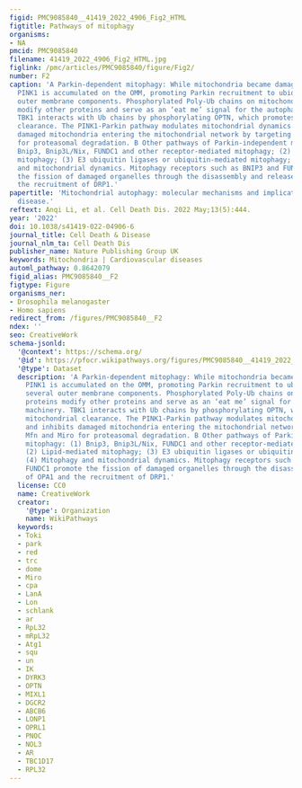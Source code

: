 ```yaml
---
figid: PMC9085840__41419_2022_4906_Fig2_HTML
figtitle: Pathways of mitophagy
organisms:
- NA
pmcid: PMC9085840
filename: 41419_2022_4906_Fig2_HTML.jpg
figlink: /pmc/articles/PMC9085840/figure/Fig2/
number: F2
caption: 'A Parkin-dependent mitophagy: While mitochondria became damaged (pink),
  PINK1 is accumulated on the OMM, promoting Parkin recruitment to ubiquitinate several
  outer membrane components. Phosphorylated Poly-Ub chains on mitochondrial proteins
  modify other proteins and serve as an ‘eat me’ signal for the autophagic machinery.
  TBK1 interacts with Ub chains by phosphorylating OPTN, which promotes mitochondrial
  clearance. The PINK1-Parkin pathway modulates mitochondrial dynamics and inhibits
  damaged mitochondria entering the mitochondrial network by targeting Mfn and Miro
  for proteasomal degradation. B Other pathways of Parkin-independent mitophagy: (1)
  Bnip3, Bnip3L/Nix, FUNDC1 and other receptor-mediated mitophagy; (2) Lipid-mediated
  mitophagy; (3) E3 ubiquitin ligases or ubiquitin-mediated mitophagy; (4) Mitophagy
  and mitochondrial dynamics. Mitophagy receptors such as BNIP3 and FUNDC1 promote
  the fission of damaged organelles through the disassembly and release of OPA1 and
  the recruitment of DRP1.'
papertitle: 'Mitochondrial autophagy: molecular mechanisms and implications for cardiovascular
  disease.'
reftext: Anqi Li, et al. Cell Death Dis. 2022 May;13(5):444.
year: '2022'
doi: 10.1038/s41419-022-04906-6
journal_title: Cell Death & Disease
journal_nlm_ta: Cell Death Dis
publisher_name: Nature Publishing Group UK
keywords: Mitochondria | Cardiovascular diseases
automl_pathway: 0.8642079
figid_alias: PMC9085840__F2
figtype: Figure
organisms_ner:
- Drosophila melanogaster
- Homo sapiens
redirect_from: /figures/PMC9085840__F2
ndex: ''
seo: CreativeWork
schema-jsonld:
  '@context': https://schema.org/
  '@id': https://pfocr.wikipathways.org/figures/PMC9085840__41419_2022_4906_Fig2_HTML.html
  '@type': Dataset
  description: 'A Parkin-dependent mitophagy: While mitochondria became damaged (pink),
    PINK1 is accumulated on the OMM, promoting Parkin recruitment to ubiquitinate
    several outer membrane components. Phosphorylated Poly-Ub chains on mitochondrial
    proteins modify other proteins and serve as an ‘eat me’ signal for the autophagic
    machinery. TBK1 interacts with Ub chains by phosphorylating OPTN, which promotes
    mitochondrial clearance. The PINK1-Parkin pathway modulates mitochondrial dynamics
    and inhibits damaged mitochondria entering the mitochondrial network by targeting
    Mfn and Miro for proteasomal degradation. B Other pathways of Parkin-independent
    mitophagy: (1) Bnip3, Bnip3L/Nix, FUNDC1 and other receptor-mediated mitophagy;
    (2) Lipid-mediated mitophagy; (3) E3 ubiquitin ligases or ubiquitin-mediated mitophagy;
    (4) Mitophagy and mitochondrial dynamics. Mitophagy receptors such as BNIP3 and
    FUNDC1 promote the fission of damaged organelles through the disassembly and release
    of OPA1 and the recruitment of DRP1.'
  license: CC0
  name: CreativeWork
  creator:
    '@type': Organization
    name: WikiPathways
  keywords:
  - Toki
  - park
  - red
  - trc
  - dome
  - Miro
  - cpa
  - LanA
  - Lon
  - schlank
  - ar
  - RpL32
  - mRpL32
  - Atg1
  - squ
  - un
  - IK
  - DYRK3
  - OPTN
  - MIXL1
  - DGCR2
  - ABCB6
  - LONP1
  - OPRL1
  - PNOC
  - NOL3
  - AR
  - TBC1D17
  - RPL32
---
```

